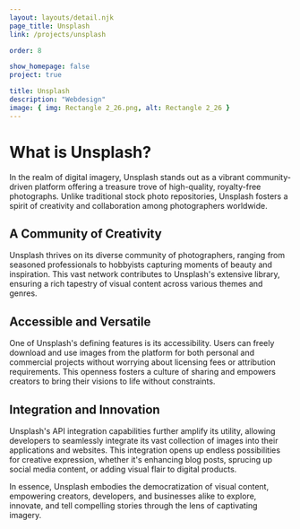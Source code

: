 ```yaml
---
layout: layouts/detail.njk
page_title: Unsplash
link: /projects/unsplash

order: 8

show_homepage: false
project: true

title: Unsplash
description: "Webdesign"
image: { img: Rectangle 2_26.png, alt: Rectangle 2_26 }
---
```


# What is Unsplash?

In the realm of digital imagery, Unsplash stands out as a vibrant community-driven platform offering a treasure trove of high-quality, royalty-free photographs. Unlike traditional stock photo repositories, Unsplash fosters a spirit of creativity and collaboration among photographers worldwide.

## A Community of Creativity

Unsplash thrives on its diverse community of photographers, ranging from seasoned professionals to hobbyists capturing moments of beauty and inspiration. This vast network contributes to Unsplash's extensive library, ensuring a rich tapestry of visual content across various themes and genres.

## Accessible and Versatile

One of Unsplash's defining features is its accessibility. Users can freely download and use images from the platform for both personal and commercial projects without worrying about licensing fees or attribution requirements. This openness fosters a culture of sharing and empowers creators to bring their visions to life without constraints.

## Integration and Innovation

Unsplash's API integration capabilities further amplify its utility, allowing developers to seamlessly integrate its vast collection of images into their applications and websites. This integration opens up endless possibilities for creative expression, whether it's enhancing blog posts, sprucing up social media content, or adding visual flair to digital products.

In essence, Unsplash embodies the democratization of visual content, empowering creators, developers, and businesses alike to explore, innovate, and tell compelling stories through the lens of captivating imagery.
